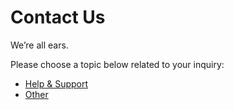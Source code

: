 # Contact Us

<p class="description">We’re all ears.</p>

Please choose a topic below related to your inquiry:

- [Help & Support](/getting-started/support/)
- [Other](mailto:contact@material-ui.com)
